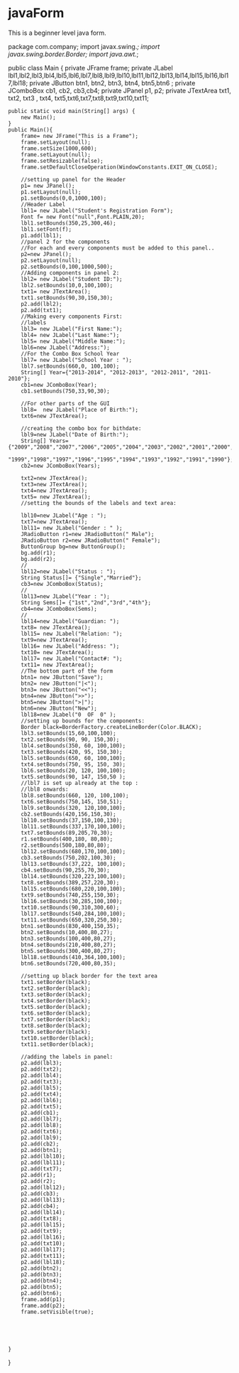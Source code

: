 # javaForm
This is a beginner level java form.






package com.company;
import javax.swing.*;
import javax.swing.border.Border;
import java.awt.*;

public class Main {
    private JFrame frame;
    private JLabel lbl1,lbl2,lbl3,lbl4,lbl5,lbl6,lbl7,lbl8,lbl9,lbl10,lbl11,lbl12,lbl13,lbl14,lbl15,lbl16,lbl17,lbl18;
    private JButton btn1, btn2, btn3, btn4, btn5,btn6 ;
    private JComboBox cb1, cb2, cb3,cb4;
    private JPanel p1, p2;
    private JTextArea txt1, txt2, txt3 , txt4, txt5,txt6,txt7,txt8,txt9,txt10,txt11;

    public static void main(String[] args) {
	    new Main();
    }
    public Main(){
        frame= new JFrame("This is a Frame");
        frame.setLayout(null);
        frame.setSize(1000,600);
        frame.setLayout(null);
        frame.setResizable(false);
        frame.setDefaultCloseOperation(WindowConstants.EXIT_ON_CLOSE);

        //setting up panel for the Header
        p1= new JPanel();
        p1.setLayout(null);
        p1.setBounds(0,0,1000,100);
        //Header Label
        lbl1= new JLabel("Student's Registration Form");
        Font f= new Font("null",Font.PLAIN,20);
        lbl1.setBounds(350,25,300,46);
        lbl1.setFont(f);
        p1.add(lbl1);
        //panel 2 for the components
        //For each and every components must be added to this panel..
        p2=new JPanel();
        p2.setLayout(null);
        p2.setBounds(0,100,1000,500);
        //Adding components in panel 2:
        lbl2= new JLabel("Student ID:");
        lbl2.setBounds(10,0,100,100);
        txt1= new JTextArea();
        txt1.setBounds(90,30,150,30);
        p2.add(lbl2);
        p2.add(txt1);
        //Making every components First:
        //labels
        lbl3= new JLabel("First Name:");
        lbl4= new JLabel("Last Name:");
        lbl5= new JLabel("Middle Name:");
        lbl6=new JLabel("Address:");
        //For the Combo Box School Year
        lbl7= new JLabel("School Year : ");
        lbl7.setBounds(660,0, 100,100);
        String[] Year={"2013-2014", "2012-2013", "2012-2011", "2011-2010"};
        cb1=new JComboBox(Year);
        cb1.setBounds(750,33,90,30);
        
        //For other parts of the GUI
        lbl8=  new JLabel("Place of Birth:");
        txt6=new JTextArea();

        //creating the combo box for bithdate:
        lbl9=new JLabel("Date of Birth:");
        String[] Years={"2009","2008","2007","2006","2005","2004","2003","2002","2001","2000",
                "1999","1998","1997","1996","1995","1994","1993","1992","1991","1990"};
        cb2=new JComboBox(Years);

        txt2=new JTextArea();
        txt3=new JTextArea();
        txt4=new JTextArea();
        txt5= new JTextArea();
        //setting the bounds of the labels and text area:

        lbl10=new JLabel("Age : ");
        txt7=new JTextArea();
        lbl11= new JLabel("Gender : " );
        JRadioButton r1=new JRadioButton(" Male");
        JRadioButton r2=new JRadioButton(" Female");
        ButtonGroup bg=new ButtonGroup();
        bg.add(r1);
        bg.add(r2);
        //
        lbl12=new JLabel("Status : ");
        String Status[]= {"Single","Married"};
        cb3=new JComboBox(Status);
        //
        lbl13=new JLabel("Year : ");
        String Sems[]= {"1st","2nd","3rd","4th"};
        cb4=new JComboBox(Sems);
        //
        lbl14=new JLabel("Guardian: ");
        txt8= new JTextArea();
        lbl15= new JLabel("Relation: ");
        txt9=new JTextArea();
        lbl16= new JLabel("Address: ");
        txt10= new JTextArea();
        lbl17= new JLabel("Contact#: ");
        txt11= new JTextArea();
        //The bottom part of the form
        btn1= new JButton("Save");
        btn2= new JButton("|<");
        btn3= new JButton("<<");
        btn4=new JButton(">>");
        btn5=new JButton(">|");
        btn6=new JButton("New");
        lbl18=new JLabel("0  OF  0" );
        //setting up bounds for the components:
        Border black=BorderFactory.createLineBorder(Color.BLACK);
        lbl3.setBounds(15,60,100,100);
        txt2.setBounds(90, 90, 150,30);
        lbl4.setBounds(350, 60, 100,100);
        txt3.setBounds(420, 95, 150,30);
        lbl5.setBounds(650, 60, 100,100);
        txt4.setBounds(750, 95, 150, 30);
        lbl6.setBounds(20, 120, 100,100);
        txt5.setBounds(90, 147, 150,50 );
        //lbl7 is set up already at the top :
        //lbl8 onwards:
        lbl8.setBounds(660, 120, 100,100);
        txt6.setBounds(750,145, 150,51);
        lbl9.setBounds(320, 120,100,100);
        cb2.setBounds(420,156,150,30);
        lbl10.setBounds(37,150,100,130);
        lbl11.setBounds(337,170,100,100);
        txt7.setBounds(89,205,70,30);
        r1.setBounds(400,180, 80,80);
        r2.setBounds(500,180,80,80);
        lbl12.setBounds(680,170,100,100);
        cb3.setBounds(750,202,100,30);
        lbl13.setBounds(37,222, 100,100);
        cb4.setBounds(90,255,70,30);
        lbl14.setBounds(320,223,100,100);
        txt8.setBounds(389,257,220,30);
        lbl15.setBounds(680,220,100,100);
        txt9.setBounds(740,255,150,30);
        lbl16.setBounds(30,285,100,100);
        txt10.setBounds(90,310,300,60);
        lbl17.setBounds(540,284,100,100);
        txt11.setBounds(650,320,250,30);
        btn1.setBounds(830,400,150,35);
        btn2.setBounds(10,400,80,27);
        btn3.setBounds(100,400,80,27);
        btn4.setBounds(210,400,80,27);
        btn5.setBounds(300,400,80,27);
        lbl18.setBounds(410,364,100,100);
        btn6.setBounds(720,400,80,35);

        //setting up black border for the text area
        txt1.setBorder(black);
        txt2.setBorder(black);
        txt3.setBorder(black);
        txt4.setBorder(black);
        txt5.setBorder(black);
        txt6.setBorder(black);
        txt7.setBorder(black);
        txt8.setBorder(black);
        txt9.setBorder(black);
        txt10.setBorder(black);
        txt11.setBorder(black);

        //adding the labels in panel:
        p2.add(lbl3);
        p2.add(txt2);
        p2.add(lbl4);
        p2.add(txt3);
        p2.add(lbl5);
        p2.add(txt4);
        p2.add(lbl6);
        p2.add(txt5);
        p2.add(cb1);
        p2.add(lbl7);
        p2.add(lbl8);
        p2.add(txt6);
        p2.add(lbl9);
        p2.add(cb2);
        p2.add(btn1);
        p2.add(lbl10);
        p2.add(lbl11);
        p2.add(txt7);
        p2.add(r1);
        p2.add(r2);
        p2.add(lbl12);
        p2.add(cb3);
        p2.add(lbl13);
        p2.add(cb4);
        p2.add(lbl14);
        p2.add(txt8);
        p2.add(lbl15);
        p2.add(txt9);
        p2.add(lbl16);
        p2.add(txt10);
        p2.add(lbl17);
        p2.add(txt11);
        p2.add(lbl18);
        p2.add(btn2);
        p2.add(btn3);
        p2.add(btn4);
        p2.add(btn5);
        p2.add(btn6);
        frame.add(p1);
        frame.add(p2);
        frame.setVisible(true);





    }






}

